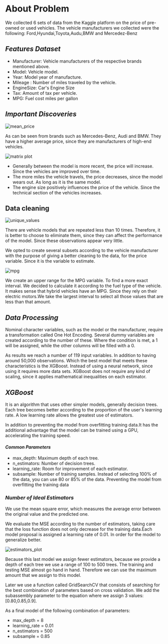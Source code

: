 # About Problem

We collected 6 sets of data from the Kaggle platform on the price of pre-owned or used vehicles. The vehicle manufacturers we collected were the following: Ford,Hyundai,Toyota,Audu,BMW and Mercedez-Benz

## *Features Dataset*

* Manufacturer: Vehicle manufacturers of the respective brands mentioned above.
* Model: Vehicle model.
* Year: Model year of manufacture.
* Mileage : Number of miles traveled by the vehicle.
* EngineSize: Car's Engine Size
* Tax: Amount of tax per vehicle.
* MPG: Fuel cost miles per gallon


## *Important Discoveries*

![mean_price](https://user-images.githubusercontent.com/85312561/187807320-c551598b-4eae-4f27-a781-66e90d4d13ed.png)

As can be seen from brands such as Mercedes-Benz, Audi and BMW. They have a higher average price, since they are manufacturers of high-end vehicles.


![matrix plot](https://user-images.githubusercontent.com/85312561/187807773-39d1df0b-e2a0-408f-b1f2-f186d695380e.png)


* Generally between the model is more recent, the price will increase. Since the vehicles are improved over time.
* The more miles the vehicle travels, the price decreases, since the model wears out. As long as it is the same model.
* The engine size positively influences the price of the vehicle. Since the technical section of the vehicles increases.



## Data cleaning

![unique_values](https://user-images.githubusercontent.com/85312561/187808831-3c54e23e-398b-4c15-8d00-c1b76ad96871.png)

There are vehicle models that are repeated less than 10 times. Therefore, it is better to choose to eliminate them, since they can affect the performance of the model. Since these observations appear very little.



We opted to create several subsets according to the vehicle manufacturer with the purpose of giving a better cleaning to the data, for the price variable. Since it is the variable to estimate.



![mpg](https://user-images.githubusercontent.com/85312561/187809290-6a363bdd-e9c4-41ed-98c0-5d7669950e30.png)


We create an upper range for the MPG variable. To find a more exact interval. We decided to calculate it according to the fuel type of the vehicle.
It makes sense that hybrid vehicles have an MPG. Since they rely on their electric motors.We take the largest interval to select all those values that are less than that amount.



## *Data Processing*


Nominal character variables, such as the model or the manufacturer, require a transformation called One Hot Encoding. Several dummy variables are created according to the number of these. Where the condition is met, a 1 will be assigned, while the other columns will be filled with a 0.


As results we reach a number of 119 input variables. In addition to having around 50,000 observations. Which the best model that meets these characteristics is the XGBoost. Instead of using a neural network, since using it requires more data sets. XGBoost does not require any kind of scaling, since it applies mathematical inequalities on each estimator.


## *XGBoost*


It is an algorithm that uses other simpler models, generally decision trees. Each tree becomes better according to the proportion of the user's learning rate. A low learning rate allows the greatest use of estimators. 

In addition to preventing the model from overfitting training data.It has the additional advantage that the model can be trained using a GPU, accelerating the training speed.




#### *Common Parameters*
* max_depth: Maximum depth of each tree.
* n_estimators: Number of decision trees.
* learning_rate: Room for improvement of each estimator.
* subsample: Number of training samples. Instead of selecting 100% of the data, you can use 80 or 85% of the data. Preventing the model from overfitting the training data

### *Number of Ideal Estimators*

We use the mean square error, which measures the average error between the original value and the predicted one.

We evaluate the MSE according to the number of estimators, taking care that the loss function does not only decrease for the training data.Each model proposal is assigned a learning rate of 0.01. In order for the model to generalize better.

![estimators_plot](https://user-images.githubusercontent.com/85312561/187816326-687aa2ce-8adc-423b-a8c4-d3590b2be2b7.png)


Because this last model we assign fewer estimators, because we provide a depth of each tree we use a range of 100 to 500 trees. The training and testing MSE almost go hand in hand. Therefore we can use the maximum amount that we assign to this model.

Later we use a function called GridSearchCV that consists of searching for the best combination of parameters based on cross validation. We add the subassembly parameter to the equation where we assign 3 values: [0.80,0.85,0.9].


As a final model of the following combination of parameters:

* max_depth = 8
* learning_rate = 0.01
* n_estimators = 500
* subsample = 0.85

